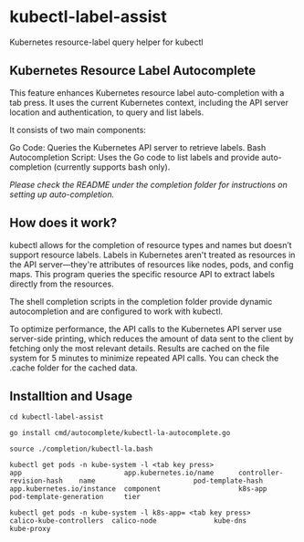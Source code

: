 # kubectl-label-assist
Kubernetes resource-label query helper for kubectl

## Kubernetes Resource Label Autocomplete
This feature enhances Kubernetes resource label auto-completion with a tab press. It uses the current Kubernetes context, including the API server location and authentication, to query and list labels.

It consists of two main components:

Go Code: Queries the Kubernetes API server to retrieve labels.
Bash Autocompletion Script: Uses the Go code to list labels and provide auto-completion (currently supports bash only).

_Please check the README under the completion folder for instructions on setting up auto-completion._

## How does it work?

kubectl allows for the completion of resource types and names but doesn’t support resource labels. Labels in Kubernetes aren't treated as resources in the API server—they're attributes of resources like nodes, pods, and config maps. This program queries the specific resource API to extract labels directly from the resources.

The shell completion scripts in the completion folder provide dynamic autocompletion and are configured to work with kubectl.

To optimize performance, the API calls to the Kubernetes API server use server-side printing, which reduces the amount of data sent to the client by fetching only the most relevant details. Results are cached on the file system for 5 minutes to minimize repeated API calls. You can check the .cache folder for the cached data.


## Installtion and Usage
```
cd kubectl-label-assist

go install cmd/autocomplete/kubectl-la-autocomplete.go 

source ./completion/kubectl-la.bash

kubectl get pods -n kube-system -l <tab key press>
app                         app.kubernetes.io/name      controller-revision-hash    name                        pod-template-hash
app.kubernetes.io/instance  component                   k8s-app                     pod-template-generation     tier

kubectl get pods -n kube-system -l k8s-app= <tab key press>
calico-kube-controllers  calico-node              kube-dns                 kube-proxy
```
